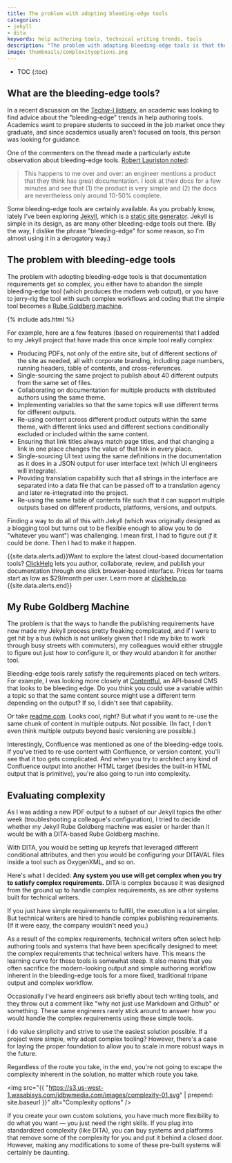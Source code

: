```yaml
---
title: The problem with adopting bleeding-edge tools
categories:
- jekyll
- dita
keywords: help authoring tools, technical writing trends, tools
description: "The problem with adopting bleeding-edge tools is that they usually handle only the simplest use cases. When you try to make these bleeding-edge tools handle complex publishing requirements, the simple tools transform into Rube Goldberg machines of sorts. Since engineers usually don't have to solve these complex publishing requirements themselves, they tend to embrace the simple bleeding-edge tools and can't understand why anyone would pursue a more complex route."
image: thumbnails/complexityoptions.png
---
```


* TOC
{:toc}

## What are the bleeding-edge tools?

In a recent discussion on the [Techw-l listserv](http://www.techwr-l.com/archives/), an academic was looking to find advice about the "bleeding-edge" trends in help authoring tools. Academics want to prepare students to succeed in the job market once they graduate, and since academics usually aren't focused on tools, this person was looking for guidance.

One of the commenters on the thread made a particularly astute observation about bleeding-edge tools. [Robert Lauriston noted](http://www.techwr-l.com/archives/1601/techwhirl-1601-00009.html#.VpFLgpMrIyk):

> This happens to me over and over: an engineer mentions a product that they think has great documentation. I look at their docs for a few minutes and see that (1) the product is very simple and (2) the docs are nevertheless only around 10-50% complete.

Some bleeding-edge tools are certainly available. As you probably know, lately I've been exploring [Jekyll](http://jekyllrb.com/), which is a [static site generator](http://www.staticgen.com/). Jekyll is simple in its design, as are many other bleeding-edge tools out there. (By the way, I dislike the phrase "bleeding-edge" for some reason, so I'm almost using it in a derogatory way.)

## The problem with bleeding-edge tools

The problem with adopting bleeding-edge tools is that documentation requirements get so complex, you either have to abandon the simple bleeding-edge tool (which produces the modern web output), or you have to jerry-rig the tool with such complex workflows and coding that the simple tool becomes a [Rube Goldberg machine](https://www.google.de/search?q=Rube+Goldberg+machine&source=lnms&tbm=isch&sa=X&ved=0ahUKEwiq_uTth6HKAhWJ0iYKHQLnCNEQ_AUIBygB&biw=1247&bih=643).

{% include ads.html %}

For example, here are a few features (based on requirements) that I added to my Jekyll project that have made this once simple tool really complex:

* Producing PDFs, not only of the entire site, but of different sections of the site as needed, all with corporate branding, including page numbers, running headers, table of contents, and cross-references.
* Single-sourcing the same project to publish about 40 different outputs from the same set of files.
* Collaborating on documentation for multiple products with distributed authors using the same theme.
* Implementing variables so that the same topics will use different terms for different outputs.
* Re-using content across different product outputs within the same theme, with different links used and different sections conditionally excluded or included within the same content.
* Ensuring that link titles always match page titles, and that changing a link in one place changes the value of that link in every place.
* Single-sourcing UI text using the same definitions in the documentation as it does in a JSON output for user interface text (which UI engineers will integrate).
* Providing translation capability such that all strings in the interface are separated into a data file that can be passed off to a translation agency and later re-integrated into the project.
* Re-using the same table of contents file such that it can support multiple outputs based on different products, platforms, versions, and outputs.

Finding a way to do all of this with Jekyll (which was originally designed as a blogging tool but turns out to be flexible enough to allow you to do "whatever you want") was challenging. I mean first, I had to figure out *if* it could be done. Then I had to make it happen.

{{site.data.alerts.ad}}Want to explore the latest cloud-based documentation tools? <a rel="nofollow" href="https://clickhelp.com/">ClickHelp</a> lets you author, collaborate, review, and publish your documentation through one slick browser-based interface. Prices for teams start as low as $29/month per user. Learn more at <a rel="nofollow" href="https://clickhelp.com/">clickhelp.co</a>.{{site.data.alerts.end}}

## My Rube Goldberg Machine

The problem is that the ways to handle the publishing requirements have now made my Jekyll process pretty freaking complicated, and if I were to get hit by a bus (which is not unlikely given that I ride my bike to work through busy streets with commuters), my colleagues would either struggle to figure out just how to configure it, or they would abandon it for another tool.

Bleeding-edge tools rarely satisfy the requirements placed on tech writers. For example, I was looking more closely at [Contentful](http://www.contentful.com), an API-based CMS that looks to be bleeding edge. Do you think you could use a variable within a topic so that the same content source might use a different term depending on the output? If so, I didn't see that capability.

Or take [readme.com](http://readme.com). Looks cool, right? But what if you want to re-use the same chunk of content in multiple outputs. Not possible. (In fact, I don't even think multiple outputs beyond basic versioning are possible.)

Interestingly, Confluence was mentioned as one of the bleeding-edge tools. If you've tried to re-use content with Confluence, or version content, you'll see that it too gets complicated. And when you try to architect any kind of Confluence output into another HTML target (besides the built-in HTML output that is primitive), you're also going to run into complexity.

## Evaluating complexity

As I was adding a new PDF output to a subset of our Jekyll topics the other week (troubleshooting a colleague's configuration), I tried to decide whether my Jekyll Rube Goldberg machine was easier or harder than it would be with a DITA-based Rube Goldberg machine.

With DITA, you would be setting up keyrefs that leveraged different conditional attributes, and then you would be configuring your DITAVAL files inside a tool such as OxygenXML, and so on.

Here's what I decided: **Any system you use will get complex when you try to satisfy complex requirements.** DITA is complex because it was designed from the ground up to handle complex requirements, as are other systems built for technical writers.

If you just have simple requirements to fulfill, the execution is a lot simpler. But technical writers are hired to handle complex publishing requirements. (If it were easy, the company wouldn't need you.)

As a result of the complex requirements, technical writers often select help authoring tools and systems that have been specifically designed to meet the complex requirements that technical writers have. This means the learning curve for these tools is somewhat steep. It also means that you often sacrifice the modern-looking output and simple authoring workflow inherent in the bleeding-edge tools for a more fixed, traditional tripane output and complex workflow.

Occasionally I've heard engineers ask briefly about tech writing tools, and they throw out a comment like "why not just use Markdown and Github" or something. These same engineers rarely stick around to answer how you would handle the complex requirements using these simple tools.

I do value simplicity and strive to use the easiest solution possible. If a project were simple, why adopt complex tooling? However, there's a case for laying the proper foundation to allow you to scale in more robust ways in the future.

Regardless of the route you take, in the end, you're not going to escape the complexity inherent in the solution, no matter which route you take.

<img src="{{ "https://s3.us-west-1.wasabisys.com/idbwmedia.com/images/complexity-01.svg" | prepend: site.baseurl }}" alt="Complexity options" />

If you create your own custom solutions, you have much more flexibility to do what you want &mdash; you just need the right skills. If you plug into standardized complexity (like DITA), you can buy systems and platforms that remove some of the complexity for you and put it behind a closed door. However, making any modifications to some of these pre-built systems will certainly be daunting.
